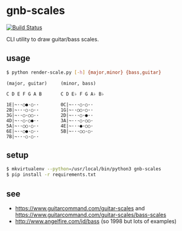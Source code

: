 # gnb-scales

[![Build Status](https://travis-ci.org/oleksmarkh/gnb-scales.svg)](https://travis-ci.org/oleksmarkh/gnb-scales)

CLI utility to draw guitar/bass scales.

## usage

```bash
$ python render-scale.py [-h] {major,minor} {bass,guitar}
```

```
(major, guitar)     (minor, bass)

C D E F G A B       C D E♭ F G A♭ B♭

1E|~··○●·○··        0C|~···○·○··
2B|~···○·○··        1G|~··○○·○··
3G|~··○·○○··        2D|~···○·●··
4D|~··○·○●··        3A|~···○·○○·
5A|~··○○·○··        4E|~···●·○○·
6E|~··○●·○··        5B|~···○○·○·
7B|~···○·○··
```

## setup

```bash
$ mkvirtualenv --python=/usr/local/bin/python3 gnb-scales
$ pip install -r requirements.txt
```

## see

* https://www.guitarcommand.com/guitar-scales and https://www.guitarcommand.com/guitar-scales/bass-scales
* http://www.angelfire.com/id/bass (so 1998 but lots of examples)

